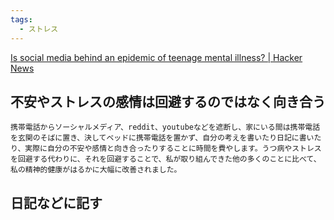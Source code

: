 ```yaml
---
tags:
  - ストレス
---
```

[Is social media behind an epidemic of teenage mental illness? | Hacker News](https://news.ycombinator.com/item?id=39888213)

## 不安やストレスの感情は回避するのではなく向き合う

```
携帯電話からソーシャルメディア、reddit、youtubeなどを遮断し、家にいる間は携帯電話を玄関のそばに置き、決してベッドに携帯電話を置かず、自分の考えを書いたり日記に書いたり、実際に自分の不安や感情と向き合ったりすることに時間を費やします。うつ病やストレスを回避する代わりに、それを回避することで、私が取り組んできた他の多くのことに比べて、私の精神的健康がはるかに大幅に改善されました。
```

## 日記などに記す

